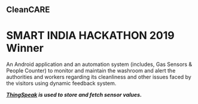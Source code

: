 ## CleanCARE

# SMART INDIA HACKATHON 2019 Winner

An Android application and an automation system (includes, Gas Sensors & People Counter) to monitor and maintain the washroom and alert the authorities and workers regarding its cleanliness and other issues faced by the visitors using dynamic feedback system.

***[ThingSpeak](https://thingspeak.com/) is used to store and fetch sensor values.*** 

